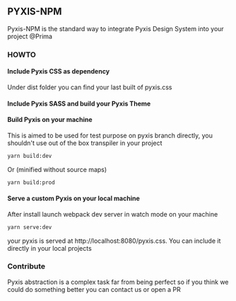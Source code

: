 ## PYXIS-NPM

Pyxis-NPM is the standard way to integrate Pyxis Design System into your project @Prima

### HOWTO
#### Include Pyxis CSS as dependency
Under dist folder you can find your last built of pyxis.css
#### Include Pyxis SASS and build your Pyxis Theme

#### Build Pyxis on your machine
This is aimed to be used for test purpose on pyxis branch directly, you shouldn't use out of the box transpiler in your project
````bash
yarn build:dev
````
Or (minified without source maps)
````bash
yarn build:prod
````

#### Serve a custom Pyxis on your local machine
After install launch webpack dev server in watch mode on your machine
````bash
yarn serve:dev
````
your pyxis is served at http://localhost:8080/pyxis.css. You can include it directly in your local projects
### Contribute
Pyxis  abstraction is a complex task far from being perfect so if you think we could do something better you can contact us or open a PR
